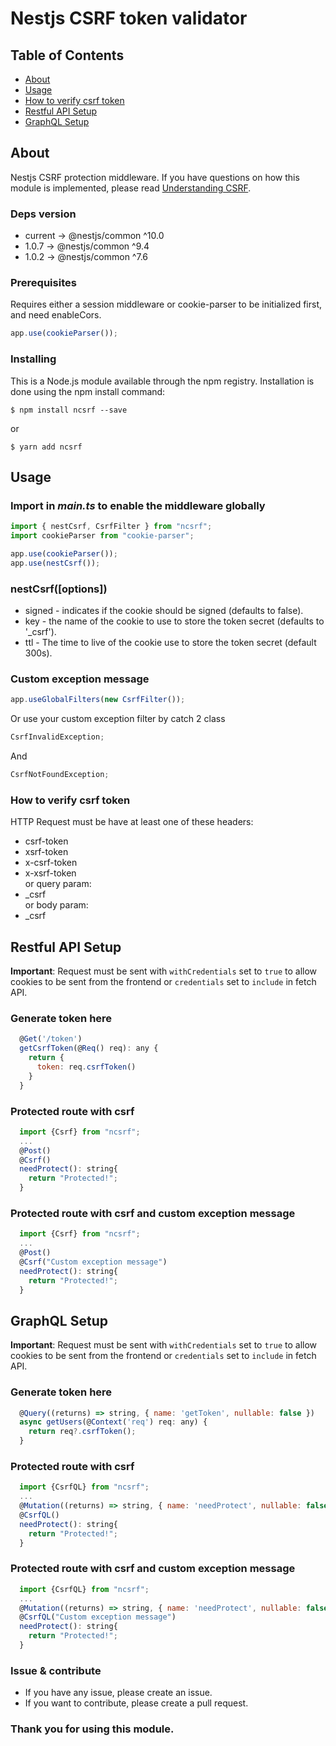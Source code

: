 # Nestjs CSRF token validator

## Table of Contents

- [About](#about)
- [Usage](#usage)
- [How to verify csrf token](#how-to-verify-csrf-token)
- [Restful API Setup](#restful-api-setup)
- [GraphQL Setup](#graphql-setup)

## About

Nestjs CSRF protection middleware.
If you have questions on how this module is implemented, please read [Understanding CSRF](https://github.com/pillarjs/understanding-csrf).

### Deps version

- current -> @nestjs/common ^10.0
- 1.0.7 -> @nestjs/common ^9.4
- 1.0.2 -> @nestjs/common ^7.6

### Prerequisites

Requires either a session middleware or cookie-parser to be initialized first, and need enableCors.

```javascript
app.use(cookieParser());
```

### Installing

This is a Node.js module available through the npm registry. Installation is done using the npm install command:

```
$ npm install ncsrf --save
```

or

```
$ yarn add ncsrf
```

## Usage

### Import in _main.ts_ to enable the middleware globally

```javascript
import { nestCsrf, CsrfFilter } from "ncsrf";
import cookieParser from "cookie-parser";

app.use(cookieParser());
app.use(nestCsrf());
```

### nestCsrf([options])

- signed - indicates if the cookie should be signed (defaults to false).
- key - the name of the cookie to use to store the token secret (defaults to '\_csrf').
- ttl - The time to live of the cookie use to store the token secret (default 300s).

### Custom exception message

```javascript
app.useGlobalFilters(new CsrfFilter());
```

Or use your custom exception filter by catch 2 class

```javascript
CsrfInvalidException;
```

And

```javascript
CsrfNotFoundException;
```

### How to verify csrf token

HTTP Request must be have at least one of these headers:

- csrf-token
- xsrf-token
- x-csrf-token
- x-xsrf-token  
  or query param:
- \_csrf  
  or body param:
- \_csrf

## Restful API Setup

**Important**: Request must be sent with `withCredentials` set to `true` to allow cookies to be sent from the frontend or `credentials` set to `include` in fetch API.

### Generate token here

```javascript
  @Get('/token')
  getCsrfToken(@Req() req): any {
    return {
      token: req.csrfToken()
    }
  }
```

### Protected route with csrf

```javascript
  import {Csrf} from "ncsrf";
  ...
  @Post()
  @Csrf()
  needProtect(): string{
    return "Protected!";
  }
```

### Protected route with csrf and custom exception message

```javascript
  import {Csrf} from "ncsrf";
  ...
  @Post()
  @Csrf("Custom exception message")
  needProtect(): string{
    return "Protected!";
  }
```

## GraphQL Setup

**Important**: Request must be sent with `withCredentials` set to `true` to allow cookies to be sent from the frontend or `credentials` set to `include` in fetch API.

### Generate token here

```javascript
  @Query((returns) => string, { name: 'getToken', nullable: false })
  async getUsers(@Context('req') req: any) {
    return req?.csrfToken();
  }
```

### Protected route with csrf

```javascript
  import {CsrfQL} from "ncsrf";
  ...
  @Mutation((returns) => string, { name: 'needProtect', nullable: false })
  @CsrfQL()
  needProtect(): string{
    return "Protected!";
  }
```

### Protected route with csrf and custom exception message

```javascript
  import {CsrfQL} from "ncsrf";
  ...
  @Mutation((returns) => string, { name: 'needProtect', nullable: false })
  @CsrfQL("Custom exception message")
  needProtect(): string{
    return "Protected!";
  }
```

### Issue & contribute

- If you have any issue, please create an issue.
- If you want to contribute, please create a pull request.

### Thank you for using this module.
